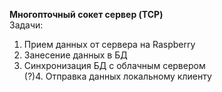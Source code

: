 <b>Многопточный сокет сервер (TCP)</b><br/>
Задачи:<br/>
1. Прием данных от сервера на Raspberry<br/>
2. Занесение данных в БД<br/>
3. Синхронизация БД с облачным сервером<br/>
(?)4. Отправка данных локальному клиенту
